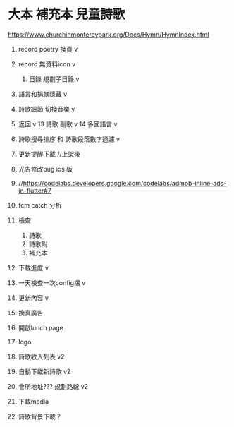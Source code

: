 # 大本 補充本 兒童詩歌
https://www.churchinmontereypark.org/Docs/Hymn/HymnIndex.html


1. record poetry 換頁 v
2. record 無資料icon v
   1. 目錄 規劃子目錄 v
3. 語言和捐款隱藏 v
4. 詩歌細節 切換音樂 v
5. 返回 v
13 詩歌 副歌 v
14 多國語言 v
6. 詩歌搜尋排序 和 詩歌段落數字過濾 v

7. 更新提醒下載 //上架後
8. 光告修改bug ios 版 
9. //https://codelabs.developers.google.com/codelabs/admob-inline-ads-in-flutter#7
10. fcm catch 分析

11. 檢查 
    1. 詩歌 
    2. 詩歌附
    3. 補充本
    
12. 下載進度 v
13. 一天檢查一次config檔 v
14. 更新內容 v
15. 換真廣告 
16. 開啟lunch page
17. logo



18. 詩歌收入列表 v2
19. 自動下載新詩歌 v2
20. 會所地址??? 規劃路線 v2

21. 下載media
22. 詩歌背景下載？ 